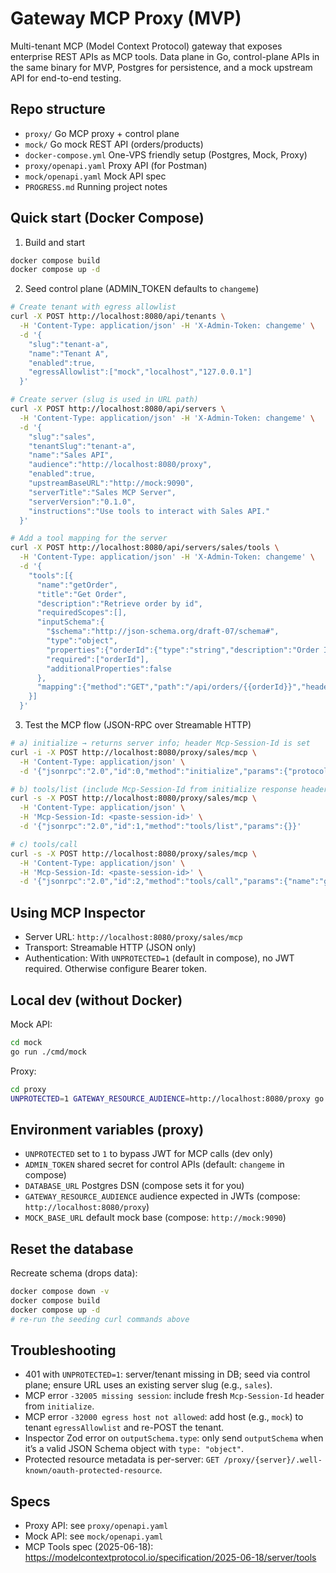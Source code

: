 # Gateway MCP Proxy (MVP)

Multi-tenant MCP (Model Context Protocol) gateway that exposes enterprise REST APIs as MCP tools. Data plane in Go, control-plane APIs in the same binary for MVP, Postgres for persistence, and a mock upstream API for end-to-end testing.

## Repo structure
- `proxy/` Go MCP proxy + control plane
- `mock/` Go mock REST API (orders/products)
- `docker-compose.yml` One-VPS friendly setup (Postgres, Mock, Proxy)
- `proxy/openapi.yaml` Proxy API (for Postman)
- `mock/openapi.yaml` Mock API spec
- `PROGRESS.md` Running project notes

## Quick start (Docker Compose)
1) Build and start
```sh
docker compose build
docker compose up -d
```

2) Seed control plane (ADMIN_TOKEN defaults to `changeme`)
```sh
# Create tenant with egress allowlist
curl -X POST http://localhost:8080/api/tenants \
  -H 'Content-Type: application/json' -H 'X-Admin-Token: changeme' \
  -d '{
    "slug":"tenant-a",
    "name":"Tenant A",
    "enabled":true,
    "egressAllowlist":["mock","localhost","127.0.0.1"]
  }'

# Create server (slug is used in URL path)
curl -X POST http://localhost:8080/api/servers \
  -H 'Content-Type: application/json' -H 'X-Admin-Token: changeme' \
  -d '{
    "slug":"sales",
    "tenantSlug":"tenant-a",
    "name":"Sales API",
    "audience":"http://localhost:8080/proxy",
    "enabled":true,
    "upstreamBaseURL":"http://mock:9090",
    "serverTitle":"Sales MCP Server",
    "serverVersion":"0.1.0",
    "instructions":"Use tools to interact with Sales API."
  }'

# Add a tool mapping for the server
curl -X POST http://localhost:8080/api/servers/sales/tools \
  -H 'Content-Type: application/json' -H 'X-Admin-Token: changeme' \
  -d '{
    "tools":[{
      "name":"getOrder",
      "title":"Get Order",
      "description":"Retrieve order by id",
      "requiredScopes":[],
      "inputSchema":{
        "$schema":"http://json-schema.org/draft-07/schema#",
        "type":"object",
        "properties":{"orderId":{"type":"string","description":"Order ID"}},
        "required":["orderId"],
        "additionalProperties":false
      },
      "mapping":{"method":"GET","path":"/api/orders/{{orderId}}","headers":{"Accept":"application/json"}}
    }] 
  }'
```

3) Test the MCP flow (JSON-RPC over Streamable HTTP)
```sh
# a) initialize → returns server info; header Mcp-Session-Id is set
curl -i -X POST http://localhost:8080/proxy/sales/mcp \
  -H 'Content-Type: application/json' \
  -d '{"jsonrpc":"2.0","id":0,"method":"initialize","params":{"protocolVersion":"2025-06-18","capabilities":{},"clientInfo":{"name":"mcp-inspector","version":"0.15.0"}}}'

# b) tools/list (include Mcp-Session-Id from initialize response headers)
curl -s -X POST http://localhost:8080/proxy/sales/mcp \
  -H 'Content-Type: application/json' \
  -H 'Mcp-Session-Id: <paste-session-id>' \
  -d '{"jsonrpc":"2.0","id":1,"method":"tools/list","params":{}}'

# c) tools/call
curl -s -X POST http://localhost:8080/proxy/sales/mcp \
  -H 'Content-Type: application/json' \
  -H 'Mcp-Session-Id: <paste-session-id>' \
  -d '{"jsonrpc":"2.0","id":2,"method":"tools/call","params":{"name":"getOrder","arguments":{"orderId":"abc"}}}'
```

## Using MCP Inspector
- Server URL: `http://localhost:8080/proxy/sales/mcp`
- Transport: Streamable HTTP (JSON only)
- Authentication: With `UNPROTECTED=1` (default in compose), no JWT required. Otherwise configure Bearer token.

## Local dev (without Docker)
Mock API:
```sh
cd mock
go run ./cmd/mock
```
Proxy:
```sh
cd proxy
UNPROTECTED=1 GATEWAY_RESOURCE_AUDIENCE=http://localhost:8080/proxy go run ./cmd/proxy
```

## Environment variables (proxy)
- `UNPROTECTED` set to `1` to bypass JWT for MCP calls (dev only)
- `ADMIN_TOKEN` shared secret for control APIs (default: `changeme` in compose)
- `DATABASE_URL` Postgres DSN (compose sets it for you)
- `GATEWAY_RESOURCE_AUDIENCE` audience expected in JWTs (compose: `http://localhost:8080/proxy`)
- `MOCK_BASE_URL` default mock base (compose: `http://mock:9090`)

## Reset the database
Recreate schema (drops data):
```sh
docker compose down -v
docker compose build
docker compose up -d
# re-run the seeding curl commands above
```

## Troubleshooting
- 401 with `UNPROTECTED=1`: server/tenant missing in DB; seed via control plane; ensure URL uses an existing server slug (e.g., `sales`).
- MCP error `-32005 missing session`: include fresh `Mcp-Session-Id` header from `initialize`.
- MCP error `-32000 egress host not allowed`: add host (e.g., `mock`) to tenant `egressAllowlist` and re-POST the tenant.
- Inspector Zod error on `outputSchema.type`: only send `outputSchema` when it’s a valid JSON Schema object with `type: "object"`.
- Protected resource metadata is per-server: `GET /proxy/{server}/.well-known/oauth-protected-resource`.

## Specs
- Proxy API: see `proxy/openapi.yaml`
- Mock API: see `mock/openapi.yaml`
- MCP Tools spec (2025-06-18): https://modelcontextprotocol.io/specification/2025-06-18/server/tools
